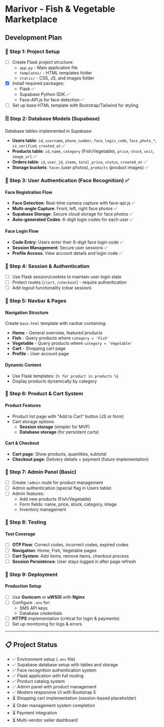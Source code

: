 # Marivor - Fish & Vegetable Marketplace

## Development Plan

### 🚀 Step 1: Project Setup

- [ ] Create Flask project structure:
  - `app.py` - Main application file
  - `templates/` - HTML templates folder
  - `static/` - CSS, JS, and images folder
- [x] Install required packages:
  - Flask ✅
  - Supabase Python SDK ✅
  - Face-API.js for face detection ✅
- [ ] Set up base HTML template with Bootstrap/Tailwind for styling

### 🗄️ Step 2: Database Models (Supabase)

Database tables implemented in Supabase:

- **Users table**: `id`, `username`, `phone_number`, `face_login_code`, `face_photo_*`, `is_verified`, `created_at` ✅
- **Products table**: `id`, `name`, `category` (Fish/Vegetable), `price`, `stock`, `unit`, `image_url` ✅
- **Orders table**: `id`, `user_id`, `items`, `total_price`, `status`, `created_at` ✅
- **Storage buckets**: `faces` (user photos), `products` (product images) ✅

### 📱 Step 3: User Authentication (Face Recognition) ✅

#### Face Registration Flow
- **Face Detection**: Real-time camera capture with face-api.js ✅
- **Multi-angle Capture**: Front, left, right face photos ✅
- **Supabase Storage**: Secure cloud storage for face photos ✅
- **Auto-generated Codes**: 6-digit login codes for each user ✅

#### Face Login Flow
- **Code Entry**: Users enter their 6-digit face login code ✅
- **Session Management**: Secure user sessions ✅
- **Profile Access**: View account details and login code ✅

### 🔐 Step 4: Session & Authentication

- [ ] Use Flask session/cookies to maintain user login state
- [ ] Protect routes (`/cart`, `/checkout`) - require authentication
- [ ] Add logout functionality (clear session)

### 🧭 Step 5: Navbar & Pages

#### Navigation Structure
Create `base.html` template with navbar containing:
- **Home** - General overview, featured products
- **Fish** - Query products where `category = 'Fish'`
- **Vegetable** - Query products where `category = 'Vegetable'`
- **Cart** - Shopping cart page
- **Profile** - User account page

#### Dynamic Content
- Use Flask templates: `{% for product in products %}`
- Display products dynamically by category

### 🛒 Step 6: Product & Cart System

#### Product Features
- Product list page with "Add to Cart" button (JS or form)
- Cart storage options:
  - **Session storage** (simpler for MVP)
  - **Database storage** (for persistent carts)

#### Cart & Checkout
- **Cart page**: Show products, quantities, subtotal
- **Checkout page**: Delivery details + payment (future implementation)

### 👑 Step 7: Admin Panel (Basic)

- [ ] Create `/admin` route for product management
- [ ] Admin authentication (special flag in Users table)
- [ ] Admin features:
  - Add new products (Fish/Vegetable)
  - Form fields: name, price, stock, category, image
  - Inventory management

### 🧪 Step 8: Testing

#### Test Coverage
- [ ] **OTP Flow**: Correct codes, incorrect codes, expired codes
- [ ] **Navigation**: Home, Fish, Vegetable pages
- [ ] **Cart System**: Add items, remove items, checkout process
- [ ] **Session Persistence**: User stays logged in after page refresh

### 🚀 Step 9: Deployment

#### Production Setup
- [ ] Use **Gunicorn** or **uWSGI** with **Nginx**
- [ ] Configure `.env` for:
  - SMS API keys
  - Database credentials
- [ ] **HTTPS** implementation (critical for login & payments)
- [ ] Set up monitoring for logs & errors

---

## 📋 Project Status
- ✅ Environment setup (`.env` file)
- ✅ Supabase database setup with tables and storage
- ✅ Face recognition authentication system
- ✅ Flask application with full routing
- ✅ Product catalog system
- ✅ Admin panel with product management
- ✅ Modern responsive UI with Bootstrap 5
- ⏳ Shopping cart implementation (session-based placeholder)
- ⏳ Order management system completion
- ⏳ Payment integration
- ⏳ Multi-vendor seller dashboard
